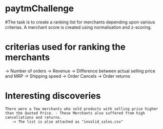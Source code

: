 # paytmChallenge

#The task is to create a ranking list for merchants depending upon various criterias. A merchant score is created using normalisation and z-scoring. 
# criterias used for ranking the merchants
   -> Number of orders
   -> Revenue
   -> Difference between actual selling price and MRP
   -> Shipping speed
   -> Order Cancels
   -> Order returns
  
  # Interesting discoveries
  
    There were a few merchants who sold products with selling price higher than the Quoted Price. - These Merchants also suffered from high cancellations and returns.
       -> The list is also attached as "invalid_sales.csv"
    
